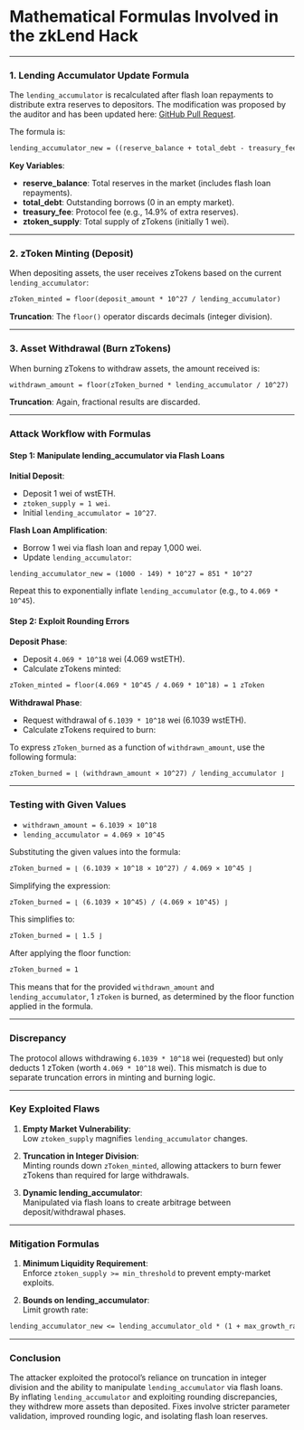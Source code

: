 


# Mathematical Formulas Involved in the zkLend Hack

---

### 1. Lending Accumulator Update Formula

The `lending_accumulator` is recalculated after flash loan repayments to distribute extra reserves to depositors. The modification was proposed by the auditor and has been updated here: [GitHub Pull Request](https://github.com/zkLend/zklend-v1-core/pull/33).

The formula is:

```markdown
lending_accumulator_new = ((reserve_balance + total_debt - treasury_fee) * 10^27) / ztoken_supply
```

**Key Variables**:

- **reserve_balance**: Total reserves in the market (includes flash loan repayments).
- **total_debt**: Outstanding borrows (0 in an empty market).
- **treasury_fee**: Protocol fee (e.g., 14.9% of extra reserves).
- **ztoken_supply**: Total supply of zTokens (initially 1 wei).

---

### 2. **zToken Minting (Deposit)**

When depositing assets, the user receives zTokens based on the current `lending_accumulator`:

```markdown
zToken_minted = floor(deposit_amount * 10^27 / lending_accumulator)
```

**Truncation**: The `floor()` operator discards decimals (integer division).

---

### 3. **Asset Withdrawal (Burn zTokens)**

When burning zTokens to withdraw assets, the amount received is:

```markdown
withdrawn_amount = floor(zToken_burned * lending_accumulator / 10^27)
```

**Truncation**: Again, fractional results are discarded.

---

### Attack Workflow with Formulas

#### **Step 1: Manipulate lending_accumulator via Flash Loans**

**Initial Deposit**:

- Deposit 1 wei of wstETH.
- `ztoken_supply = 1 wei`.
- Initial `lending_accumulator = 10^27`.

**Flash Loan Amplification**:

- Borrow 1 wei via flash loan and repay 1,000 wei.
- Update `lending_accumulator`:

```markdown
lending_accumulator_new = (1000 - 149) * 10^27 = 851 * 10^27
```

Repeat this to exponentially inflate `lending_accumulator` (e.g., to `4.069 * 10^45`).

#### **Step 2: Exploit Rounding Errors**

**Deposit Phase**:

- Deposit `4.069 * 10^18` wei (4.069 wstETH).
- Calculate zTokens minted:

```markdown
zToken_minted = floor(4.069 * 10^45 / 4.069 * 10^18) = 1 zToken
```

**Withdrawal Phase**:

- Request withdrawal of `6.1039 * 10^18` wei (6.1039 wstETH).
- Calculate zTokens required to burn:

To express `zToken_burned` as a function of `withdrawn_amount`, use the following formula:

```markdown
zToken_burned = ⌊ (withdrawn_amount × 10^27) / lending_accumulator ⌋
```

---

### Testing with Given Values

- `withdrawn_amount = 6.1039 × 10^18`
- `lending_accumulator = 4.069 × 10^45`

Substituting the given values into the formula:

```markdown
zToken_burned = ⌊ (6.1039 × 10^18 × 10^27) / 4.069 × 10^45 ⌋
```

Simplifying the expression:

```markdown
zToken_burned = ⌊ (6.1039 × 10^45) / (4.069 × 10^45) ⌋
```

This simplifies to:

```markdown
zToken_burned = ⌊ 1.5 ⌋
```

After applying the floor function:

```markdown
zToken_burned = 1
```

This means that for the provided `withdrawn_amount` and `lending_accumulator`, 1 `zToken` is burned, as determined by the floor function applied in the formula.

---

### **Discrepancy**

The protocol allows withdrawing `6.1039 * 10^18` wei (requested) but only deducts 1 zToken (worth `4.069 * 10^18` wei). This mismatch is due to separate truncation errors in minting and burning logic.

---

### Key Exploited Flaws

1. **Empty Market Vulnerability**:  
   Low `ztoken_supply` magnifies `lending_accumulator` changes.

2. **Truncation in Integer Division**:  
   Minting rounds down `zToken_minted`, allowing attackers to burn fewer zTokens than required for large withdrawals.

3. **Dynamic lending_accumulator**:  
   Manipulated via flash loans to create arbitrage between deposit/withdrawal phases.

---

### Mitigation Formulas

1. **Minimum Liquidity Requirement**:  
   Enforce `ztoken_supply >= min_threshold` to prevent empty-market exploits.

2. **Bounds on lending_accumulator**:  
   Limit growth rate:

```markdown
lending_accumulator_new <= lending_accumulator_old * (1 + max_growth_rate)
```

---

### Conclusion

The attacker exploited the protocol’s reliance on truncation in integer division and the ability to manipulate `lending_accumulator` via flash loans. By inflating `lending_accumulator` and exploiting rounding discrepancies, they withdrew more assets than deposited. Fixes involve stricter parameter validation, improved rounding logic, and isolating flash loan reserves.




